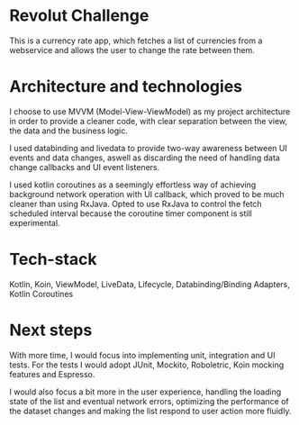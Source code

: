 # Revolut Challenge

This is a currency rate app, which fetches a list of currencies from a webservice and allows the user to change the rate between them.

# Architecture and technologies

I choose to use MVVM (Model-View-ViewModel) as my project architecture in order to provide a cleaner code, with clear separation between the view, the data and the business logic.

I used databinding and livedata to provide two-way awareness between UI events and data changes, aswell as discarding the need of handling data change callbacks and UI event listeners.

I used kotlin coroutines as a seemingly effortless way of achieving background network operation with UI callback, which proved to be much cleaner than using RxJava.
Opted to use RxJava to control the fetch scheduled interval because the coroutine timer component is still experimental.

# Tech-stack

Kotlin, Koin, ViewModel, LiveData, Lifecycle, Databinding/Binding Adapters, Kotlin Coroutines

# Next steps

With more time, I would focus into implementing unit, integration and UI tests.
For the tests I would adopt JUnit, Mockito, Roboletric, Koin mocking features and Espresso.

I would also focus a bit more in the user experience, handling the loading state of the list and eventual network errors, optimizing the performance of the dataset changes and making the list respond to user action more fluidly.
